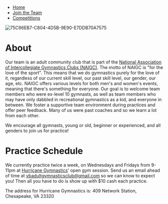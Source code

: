<!---layout: page
title: "About"
permalink: /join-the-team--->

- [Home](https://vbadultgymnasticsclub.github.io)
- [Join the Team](https://vbadultgymnasticsclub.github.io/join-the-team)
- [Competitions](https://vbadultgymnasticsclub.github.io/competitions)

![75C96EB7-C804-4D5B-9E90-E7DDB70A7575](https://user-images.githubusercontent.com/108369432/180621864-85b823ff-8723-4b6f-a3de-c0cc29af149f.JPG)

# About
Our team is an adult community club that is part of the [National Association of Intercollegiate Gymnastics Clubs (NAIGC)](https://naigc.org/). The motto of NAIGC is "for the love of the sport". This means that we do gymnastics purely for the love of it, regardless of our current skill level, our past skill level,  our gender, our age, etc. NAIGC offers various levels for both men's and women's events, meaning that there's something for everyone. Our goal is to welcome team members who were ex-level 10 gymnasts, as well as team members who may have only dabbled in recreational gymnastics as a kid, and everyone in between. We foster a supportive team environment during practices and offer peer feedback. Many of us were past coaches and so we learn a lot from each other. 

We encourage all gymnasts, young or old, beginner or experienced, and all genders to join us for practice! 

# Practice Schedule
We currently practice twice a week, on Wednesdays and Fridays from 9-11pm at [Hurricane Gymnastics](http://hurricanegymnastics.com/)' open gym session. Send us an email ahead of time at [vbadultgymnasticsclub@gmail.com](mailto:vbadultgymnasticsclub@gmail.com) so we can know to expect you! Then all you have to do is show up with $10 cash each practice.

The address for Hurricane Gymnastics is:
409 Network Station, Chesapeake, VA 23320

